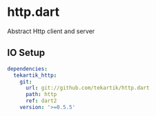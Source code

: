 # http.dart

Abstract Http client and server

## IO Setup

```yaml
dependencies:
  tekartik_http:
    git:
      url: git://github.com/tekartik/http.dart
      path: http
      ref: dart2
    version: '>=0.5.5'
```